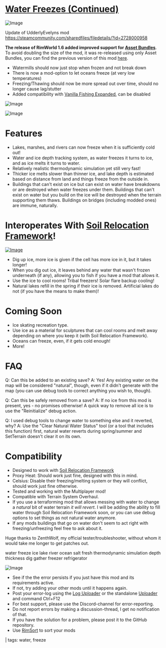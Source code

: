 # [Water Freezes (Continued)]()

![Image](https://i.imgur.com/buuPQel.png)

Update of UdderlyEvelyns mod https://steamcommunity.com/sharedfiles/filedetails/?id=2728000958

**The release of RimWorld 1.6 added improved support for [Asset Bundles](https://github.com/emipa606/AssetBuilder/blob/main/README.md)**.
To avoid doubling the size of the mod, it was re-released using only Asset Bundles, you can find the previous version of this mod [here](https://steamcommunity.com/sharedfiles/filedetails/?id=3278128973).



-  Watermills should now just stop when frozen and not break down
-  There is now a mod-option to let oceans freeze (at very low temperatures)
-  Freezing/Thawing should now be more spread out over time, should no longer cause lag/stutter
-  Added compatibility with [Vanilla Fishing Expanded](https://steamcommunity.com/sharedfiles/filedetails/?id=1914064942), can be disabled



![Image](https://i.imgur.com/pufA0kM.png)
	
![Image](https://i.imgur.com/Z4GOv8H.png)

# Features



- Lakes, marshes, and rivers can now freeze when it is sufficiently cold out!
- Water and ice depth tracking system, as water freezes it turns to ice, and as ice melts it turns to water.
- Relatively realistic thermodynamic simulation yet still very fast!
- Thicker ice melts slower than thinner ice, and lake depth is estimated based on distance from land and things freeze from the outside in.
- Buildings that can't exist on ice but can exist on water have breakdowns or are destroyed when water freezes under them. Buildings that can't exist on water but you build on the ice will be destroyed when the terrain supporting them thaws. Buildings on bridges (including modded ones) are immune, naturally.



# Interoperates With [Soil Relocation Framework](https://steamcommunity.com/sharedfiles/filedetails/?id=2654088143)!

[![Image](https://steamuserimages-a.akamaihd.net/ugc/2477620729410521986/0E7C57C6A526D7284A0734A7F2B1C82A28F2BF66/?imw=5000&imh=5000&ima=fit&impolicy=Letterbox&imcolor=%23000000&letterbox=false)](https://steamcommunity.com/sharedfiles/filedetails/?id=3248607572)


- Dig up ice, more ice is given if the cell has more ice in it, but it takes longer!
- When you dig out ice, it leaves behind any water that wasn't frozen underneath (if any), allowing you to fish if you have a mod that allows it.
- Use the ice to cool rooms! Tribal freezers! Solar flare backup cooling!
- Natural lakes refill in the spring if their ice is removed. Artificial lakes do not (if you have the means to make them)!



# Coming Soon



- Ice skating recreation type.
- Use ice as a material for sculptures that can cool rooms and melt away depending on where you keep it (with Soil Relocation Framework).
- Oceans can freeze, even, if it gets cold enough!
- More!



# FAQ

Q: Can this be added to an existing save?
A: Yes! Any existing water on the map will be considered "natural", though, even if it didn't generate with the map (you can use debug tools to correct anything you wish to, though).

Q: Can this be safely removed from a save?
A: If no ice from this mod is present, yes - no promises otherwise! A quick way to remove all ice is to use the "Reinitialize" debug action.

Q: I used debug tools to change water to something else and it reverted, why?
A: Use the "Clear Natural Water Status" tool (or a tool that includes this function) first, natural water reverts during spring/summer and SetTerrain doesn't clear it on its own.

# Compatibility



- Designed to work with [Soil Relocation Framework](https://steamcommunity.com/sharedfiles/filedetails/?id=3248607572)
- Proxy Heat: Should work just fine, designed with this in mind.
- Celsius: Disable their freezing/melting system or they will conflict, should work just fine otherwise.
- Tested and working with the Multiplayer mod!
- Compatible with Terrain System Overhaul.
- If you use a terraforming mod that allows messing with water to change a *natural* bit of water terrain *it will revert*. I will be adding the ability to fill water through Soil Relocation Framework soon, or you can use debug options to set things as not natural water anymore.
- If any mods buildings that go on water don't seem to act right with freezing/unfreezing feel free to ask about it.



Huge thanks to ZenthWolf, my official tester/troubleshooter, without whom it would take me longer to get patches out.

water freeze ice lake river ocean salt fresh thermodynamic simulation depth thickness dig gather freezer refrigerator

![Image](https://i.imgur.com/PwoNOj4.png)



-  See if the the error persists if you just have this mod and its requirements active.
-  If not, try adding your other mods until it happens again.
-  Post your error-log using the [Log Uploader](https://steamcommunity.com/sharedfiles/filedetails/?id=2873415404) or the standalone [Uploader](https://steamcommunity.com/sharedfiles/filedetails/?id=2873415404) and command Ctrl+F12
-  For best support, please use the Discord-channel for error-reporting.
-  Do not report errors by making a discussion-thread, I get no notification of that.
-  If you have the solution for a problem, please post it to the GitHub repository.
-  Use [RimSort](https://github.com/RimSort/RimSort/releases/latest) to sort your mods

  | tags: water,  freeze

